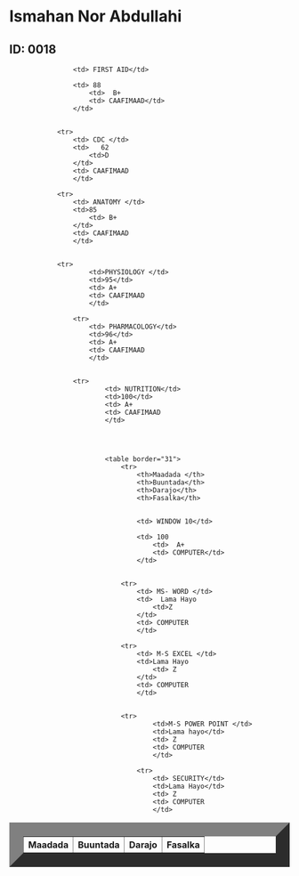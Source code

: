 
<html>
    <title> Natiijo</title>
    <head>
        <link rel="stylesheet" href="table.css"/>
        <body>  
            <h1> Ismahan Nor Abdullahi</h1>
            <h2> ID: 0018</h2>
            <table border="25">
                <tr>
                    <th>Maadada </th>
                    <th>Buuntada</th>
                    <th>Darajo</th>
                    <th>Fasalka</th>
                </tr>
                
                    <td> FIRST AID</td>
                   
                    <td> 88
                        <td>  B+
                        <td> CAAFIMAAD</td>
                    </td>
                
            
                <tr>
                    <td> CDC </td>
                    <td>   62
                        <td>D  
                    </td>
                    <td> CAAFIMAAD
                    </td>
                
                <tr>               
                    <td> ANATOMY </td>
                    <td>85
                        <td> B+
                    </td>
                    <td> CAAFIMAAD
                    </td>
                
               
                <tr>
                        <td>PHYSIOLOGY </td>
                        <td>95</td>
                        <td> A+
                        <td> CAAFIMAAD
                        </td>
                    
                    <tr>
                        <td> PHARMACOLOGY</td>
                        <td>96</td>
                        <td> A+
                        <td> CAAFIMAAD
                        </td>
                    
                    
                    <tr>
                            <td> NUTRITION</td>
                            <td>100</td>
                            <td> A+
                            <td> CAAFIMAAD
                            </td>
                        


                            
                            <table border="31">
                                <tr>
                                    <th>Maadada </th>
                                    <th>Buuntada</th>
                                    <th>Darajo</th>
                                    <th>Fasalka</th>
                            
                                
                                    <td> WINDOW 10</td>
                                   
                                    <td> 100
                                        <td>  A+
                                        <td> COMPUTER</td>
                                    </td>
                                
                            
                                <tr>
                                    <td> MS- WORD </td>
                                    <td>  Lama Hayo
                                        <td>Z
                                    </td>
                                    <td> COMPUTER
                                    </td>
                                
                                <tr>     
                                    <td> M-S EXCEL </td>
                                    <td>Lama Hayo  
                                        <td> Z
                                    </td>
                                    <td> COMPUTER
                                    </td>
                            
                               
                                <tr>
                                        <td>M-S POWER POINT </td>
                                        <td>Lama hayo</td>
                                        <td> Z
                                        <td> COMPUTER
                                        </td>
                                    
                                    <tr>
                                        <td> SECURITY</td>
                                        <td>Lama Hayo</td>
                                        <td> Z
                                        <td> COMPUTER
                                        </td>
                                
                
                
                
                
                
                
                                        
